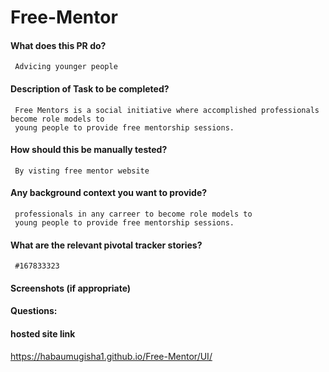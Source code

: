 
# Free-Mentor

#### What does this PR do?
     Advicing younger people
#### Description of Task to be completed?
     Free Mentors is a social initiative where accomplished professionals become role models to
     young people to provide free mentorship sessions.
#### How should this be manually tested?
     By visting free mentor website
#### Any background context you want to provide?
     professionals in any carreer to become role models to
     young people to provide free mentorship sessions.
#### What are the relevant pivotal tracker stories?
     #167833323
#### Screenshots (if appropriate)
#### Questions:

#### hosted site link
https://habaumugisha1.github.io/Free-Mentor/UI/
